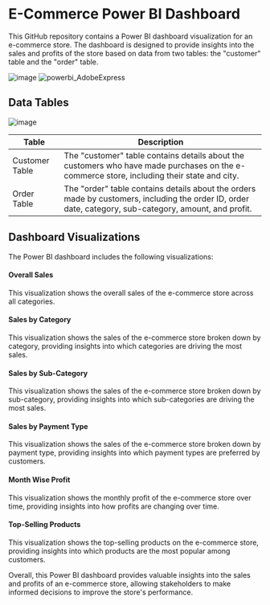# E-Commerce Power BI Dashboard
This GitHub repository contains a Power BI dashboard visualization for an e-commerce store. The dashboard is designed to provide insights into the sales and profits of the store based on data from two tables: the "customer" table and the "order" table.

![image](https://user-images.githubusercontent.com/32951163/226482010-882ac98c-9120-409e-aab6-ab5562741da9.png)
![powerbi_AdobeExpress](https://user-images.githubusercontent.com/32951163/226486257-cb83b893-9427-4f18-85a4-4c484b8f4e23.gif)


## Data Tables

![image](https://user-images.githubusercontent.com/32951163/226482239-62b83f00-7609-4954-86b7-f045c6676301.png)

| Table | Description |
|---|---|
| Customer Table | The "customer" table contains details about the customers who have made purchases on the e-commerce store, including their state and city. |
| Order Table | The "order" table contains details about the orders made by customers, including the order ID, order date, category, sub-category, amount, and profit. |


## Dashboard Visualizations
The Power BI dashboard includes the following visualizations:

#### Overall Sales
This visualization shows the overall sales of the e-commerce store across all categories.

#### Sales by Category
This visualization shows the sales of the e-commerce store broken down by category, providing insights into which categories are driving the most sales.

#### Sales by Sub-Category
This visualization shows the sales of the e-commerce store broken down by sub-category, providing insights into which sub-categories are driving the most sales.

#### Sales by Payment Type
This visualization shows the sales of the e-commerce store broken down by payment type, providing insights into which payment types are preferred by customers.

#### Month Wise Profit
This visualization shows the monthly profit of the e-commerce store over time, providing insights into how profits are changing over time.

#### Top-Selling Products
This visualization shows the top-selling products on the e-commerce store, providing insights into which products are the most popular among customers.

Overall, this Power BI dashboard provides valuable insights into the sales and profits of an e-commerce store, allowing stakeholders to make informed decisions to improve the store's performance.
